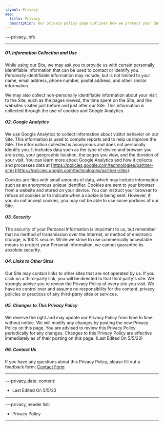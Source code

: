 ```yaml
---
layout: Privacy
seo:
  title: Privacy
  description: Our privacy policy page outlines how we protect your data and respect your privacy. Learn about the measures we take to ensure the confidentiality and security of your information. 
---
```




---privacy_info

---
##### <span>01.</span> Information Collection and Use

While using our Site, we may ask you to provide us with certain personally identifiable information that can be used to contact or identify you. Personally identifiable information may include, but is not limited to your name, email address, phone number, postal address, and other similar information.

We may also collect non-personally identifiable information about your visit to the Site, such as the pages viewed, the time spent on the Site, and the websites visited just before and just after our Site. This information is collected through the use of cookies and Google Analytics.


##### <span>02.</span> Google Analytics

We use Google Analytics to collect information about visitor behavior on our Site. This information is used to compile reports and to help us improve the Site. The information collected is anonymous and does not personally identify you. It includes data such as the type of device and browser you are using, your geographic location, the pages you view, and the duration of your visit. You can learn more about Google Analytics and how it collects and processes data at [https://policies.google.com/technologies/partner-sites](https://policies.google.com/technologies/partner-sites).

Cookies are files with small amounts of data, which may include information such as an anonymous unique identifier. Cookies are sent to your browser from a website and stored on your device. You can instruct your browser to refuse all cookies or to indicate when a cookie is being sent. However, if you do not accept cookies, you may not be able to use some portions of our Site.


##### <span>03.</span> Security

The security of your Personal Information is important to us, but remember that no method of transmission over the Internet, or method of electronic storage, is 100% secure. While we strive to use commercially acceptable means to protect your Personal Information, we cannot guarantee its absolute security.

##### <span>04.</span> Links to Other Sites

Our Site may contain links to other sites that are not operated by us. If you click on a third-party link, you will be directed to that third party's site. We strongly advise you to review the Privacy Policy of every site you visit. We have no control over and assume no responsibility for the content, privacy policies or practices of any third-party sites or services.

##### <span>05.</span> Changes to This Privacy Policy
We reserve the right and may update our Privacy Policy from time to time without notice. We will modify any changes by posting the new Privacy Policy on this page. You are advised to review this Privacy Policy periodically for any changes. Changes to this Privacy Policy are effective immediately as of their posting on this page. (Last Edited On 5/5/23)

##### <span>06.</span> Contact Us

If you have any questions about this Privacy Policy, please fill out a feedback form: [Contact Form](/contact)


---

---privacy_date:
  content: 
  - Last Edited On 5/5/23

---

---privacy_header
list:
  - Privacy Policy
---














